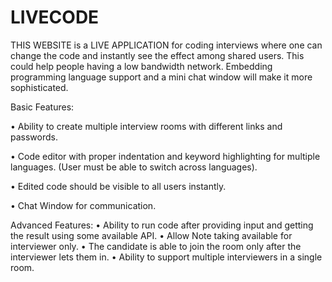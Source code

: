 # LIVECODE

THIS WEBSITE is a LIVE APPLICATION for coding interviews where one can change the code and instantly see the effect among
shared users. This could help people having a low bandwidth network. Embedding
programming language support and a mini chat window will make it more sophisticated.


Basic Features:

• Ability to create multiple interview rooms with different links and passwords.

• Code editor with proper indentation and keyword highlighting for multiple
languages. (User must be able to switch across languages).

• Edited code should be visible to all users instantly.

• Chat Window for communication.


Advanced Features:
• Ability to run code after providing input and getting the result using some
available API.
• Allow Note taking available for interviewer only.
• The candidate is able to join the room only after the interviewer lets them in.
• Ability to support multiple interviewers in a single room.
